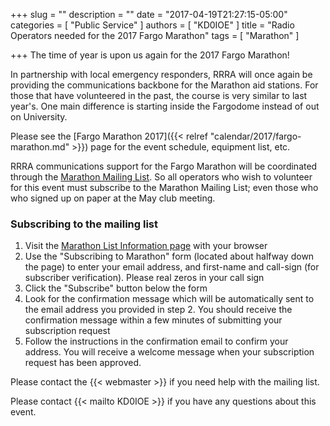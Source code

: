 +++
slug = ""
description = ""
date = "2017-04-19T21:27:15-05:00"
categories = [ "Public Service" ]
authors = [ "KD0IOE" ]
title = "Radio Operators needed for the 2017 Fargo Marathon"
tags = [ "Marathon" ]

+++
The time of year is upon us again for the 2017 Fargo Marathon!

In partnership with local emergency responders, RRRA will once again be
providing the communications backbone for the Marathon aid stations.
For those that have volunteered in the past, the course is very similar
to last year's. One main difference is starting inside the
Fargodome instead of out on University.

Please see the
[Fargo Marathon 2017]({{< relref "calendar/2017/fargo-marathon.md" >}})
page for the event schedule, equipment list, etc.

RRRA communications support for the Fargo Marathon will be coordinated through
the
[Marathon Mailing List](https://lists.rrra.org/mailman/listinfo/marathon).
So all operators who wish to volunteer for this event must subscribe to the
Marathon Mailing List; even those who who signed up on paper at the May club
meeting.

<!--more-->
### Subscribing to the mailing list

1. Visit the
[Marathon List Information page](https://lists.rrra.org/mailman/listinfo/marathon)
 with your
browser
1. Use the "Subscribing to Marathon" form (located about halfway down
the page) to enter your email address, and first-name and call-sign
(for subscriber verification). Please real zeros in your call sign
1. Click the "Subscribe" button below the form
1. Look for the confirmation message which will be automatically sent
to the email address you provided in step 2. You should receive the
confirmation message within a few minutes of submitting your
subscription request
1. Follow the instructions in the confirmation email to confirm your
address. You will receive a welcome message when your subscription
request has been approved.

Please contact the {{< webmaster >}} if you need help with the mailing
list.

Please contact {{< mailto KD0IOE >}} if you have any questions about this
event.
